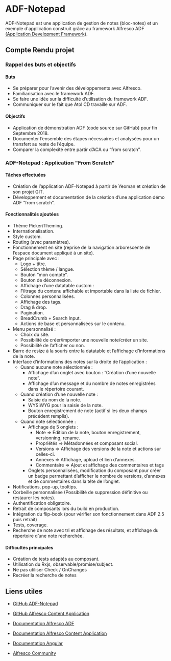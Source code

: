 # ADF-Notepad

ADF-Notepad est une application de gestion de notes (bloc-notes) et un exemple d'application construit grâce au framework Alfresco ADF [(Application Development Framework)](https://github.com/Alfresco/alfresco-ng2-components).

## Compte Rendu projet

### Rappel des buts et objectifs

#### Buts
- Se préparer pour l’avenir des développements avec Alfresco.
- Familiarisation avec le framework ADF.
- Se faire une idée sur la difficulté d’utilisation du framework ADF.
- Communiquer sur le fait que Atol CD travaille sur ADF.

#### Objectifs
- Application de démonstration ADF (code source sur GitHub) pour fin Septembre 2018.
- Documenter l’ensemble des étapes nécessaires et analysées pour un transfert au reste de l’équipe.
- Comparer la complexité entre partir d’ACA ou “from scratch”.

### ADF-Notepad : Application "From Scratch"

#### Tâches effectuées

- Création de l’application ADF-Notepad à partir de Yeoman et création de son projet GIT.
- Développement et documentation de la création d’une application démo ADF “from scratch”.

####  Fonctionnalités ajoutées

- Thème Picker/Theming.
- Internationalisation.
- Style custom.
- Routing (avec paramètres).
- Fonctionnement en site (reprise de la navigation arborescente de l’espace document appliqué à un site).
- Page principale avec :
    - Logo + titre.
    - Sélection thème / langue.
    - Bouton “mon compte”.
    - Bouton de déconnexion.
    - Affichage d’une datatable custom :
    - Filtrage du contenu affichable et importable dans la liste de fichier.
    - Colonnes personnalisées.
    - Affichage des tags.
    - Drag & drop.
    - Pagination.
    - BreadCrumb + Search Input.
    - Actions de base et personnalisées sur le contenu.
- Menu personnalisé :
    - Choix du site.
    - Possibilité de créer/importer une nouvelle note/créer un site.
    - Possibilité de l’afficher ou non.
- Barre de resize à la souris entre la datatable et l’affichage d’informations de la note.
- Interface d’informations des notes sur la droite de l’application :
    - Quand aucune note sélectionnée :
        - Affichage d’un onglet avec bouton : ”Création d’une nouvelle note”.
        - Affichage d’un message et du nombre de notes enregistrées dans le répertoire courant.
    - Quand création d’une nouvelle note :
        - Saisie du nom de la note.
        - WYSIWYG pour la saisie de la note.
        - Bouton enregistrement de note (actif si les deux champs précédent remplis).
    - Quand note sélectionnée :
        - Affichage de 5 onglets :
            - Note => Édition de la note, bouton enregistrement, versionning, rename.
            - Propriétés => Métadonnées et composant social.
            - Versions => Affichage des versions de la note et actions sur celles-ci.
            - Annexes => Affichage, upload et lien d’annexes.
            - Commentaire => Ajout et affichage des commentaires et tags
        - Onglets personnalisées, modification du composant pour créer un badge permettant d’afficher le nombre de versions, d’annexes et de commentaires dans la tête de l’onglet.
- Notifications, pop-up, tooltips.
- Corbeille personnalisée (Possibilité de suppression définitive ou restaurer les notes).
- Authentification obligatoire.
- Retrait de composants lors du build en production.
- Intégration du flip-book (pour vérifier son fonctionnement dans ADF 2.5 puis retrait)
- Tests, coverage.
- Recherche de note avec tri et affichage des résultats, et affichage du répertoire d’une note recherchée.

####  Difficultés principales

- Création de tests adaptés au composant.
- Utilisation du Rxjs, observable/promise/subject.
- Ne pas utiliser Check / OnChanges
- Recréer la recherche de notes

## Liens utiles

- [GitHub ADF-Notepad](https://github.com/nbarithel/adf-notepad)

- [GitHub Alfresco Content Application](https://github.com/Alfresco/alfresco-content-app)

- [Documentation Alfresco ADF](https://alfresco.github.io/adf-component-catalog/index.html)

- [Documentation Alfresco Content Application](https://alfresco.github.io/alfresco-content-app/)

- [Documentation Angular](https://angular.io/docs)

- [Alfresco Community](https://community.alfresco.com/community/application-development-framework)
